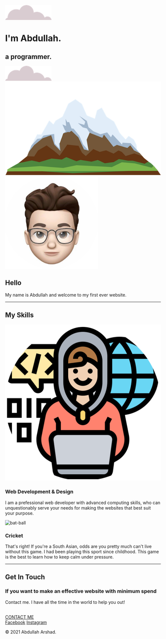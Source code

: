 <!DOCTYPE html>
<html lang="en" dir="ltr">
  <head>
    <meta charset="utf-8">
    <title> Abdullah Arshad</title>
    <link rel="stylesheet" href="css/style.css">
    <link rel="icon" href="abb.ico">
    <link rel="preconnect" href="https://fonts.gstatic.com">
  <link href="https://fonts.googleapis.com/css2?family=Merriweather&family=Montserrat&family=Sacramento&display=swap" rel="stylesheet">
  </head>
  <body>


<div class="top-container">
  <img class="top-cloud" src="Images/cloud.png" alt="cloud-Img">
  <h1>I'm Abdullah.</h1>
  <h2 >a <span class="pro">pro</span>grammer.</h2>
  <img class="bottom-cloud" src="Images/cloud.png" alt="cloud-img">
  <img src="Images/mountain.png" alt="mountain-img">

</div>
<div class="middle-container">
  <div class="profile">
    <img src="Images/ABS.png" alt="abdullah-img" height="300px" width="300px">
    <h2>Hello</h2>
    <p class="intro">My name is Abdullah and welcome to my first ever website. </p>
  </div>
  <hr >
  <div class="skills">
    <h2>My Skills</h2>
    <div class="skill-row">
      <img class="web-dev" src="Images/prog.png" alt="program">
      <h3>Web Development & Design</h3>
      <p >I am a prefessional web developer with advanced computing skills, who can unquestionably serve your needs for making the websites that best suit your purpose.</p>
    </div>
    <div class="skill-row">
      <img class="cricket-img" src="https://media.giphy.com/media/ZECJUmj5uZJLFf6s0y/giphy.gif" alt="bat-ball">
      <h3>Cricket</h3>
      <p class="skill-para">That's right! If you're a South Asian, odds are you pretty much can't live without this game. I had been playing this sport since childhood. This game is the best to learn how to keep calm under pressure. </p>
    </div>
  </div>
  <hr>
  <div class="contact-me">
    <h2>Get In Touch</h2>
    <h3>If you want to make an effective website with minimum spend</h3>
    <p>Contact me. I have all the time in the world to help you out!</p>
    <br>
    <a class="btn" href="mailto:abdullah.arshad123@email.com">CONTACT ME</a>
  </div>
</div>


<div class="bottom-container">
  <a class="footer-link" href="https://www.facebook.com/abdullah.arshad78">Facebook</a>
  <a class="footer-link" href="https://www.instagram.com/abdulla.arh/">Instagram</a>

  <p class="trademark">© 2021 Abdullah Arshad.</p>
</div>



  </body>
</html>
